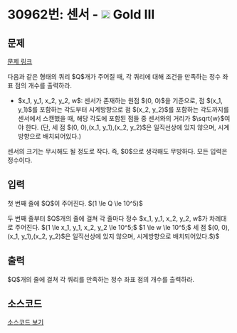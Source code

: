 # 30962번: 센서 - <img src="https://static.solved.ac/tier_small/13.svg" style="height:20px" /> Gold III

<!-- performance -->

<!-- 문제 제출 후 깃허브에 푸시를 했을 때 제출한 코드의 성능이 입력될 공간입니다.-->

<!-- end -->

## 문제

[문제 링크](https://boj.kr/30962)


<p>다음과 같은 형태의 쿼리 $Q$개가 주어질 때, 각 쿼리에 대해 조건을 만족하는 정수 좌표 점의 개수를 출력하라.</p>

<ul>
<li>$x_1, y_1, x_2, y_2, w$: 센서가 존재하는 원점 $(0, 0)$을 기준으로, 점 $(x_1, y_1)$를 포함하는 각도부터 시계방향으로 점 $(x_2, y_2)$를 포함하는 각도까지를 센서에서 스캔했을 때, 해당 각도에 포함된 점들 중 센서와의 거리가 $\sqrt{w}$여야 한다. (단, 세 점 $(0, 0),(x_1, y_1),(x_2, y_2)$은 일직선상에 있지 않으며, 시계방향으로 배치되어있다.)</li>
</ul>

<p>센서의 크기는 무시해도 될 정도로 작다. 즉, $0$으로 생각해도 무방하다. 모든 입력은 정수이다.</p>



## 입력


<p>첫 번째 줄에 $Q$이 주어진다. $(1 \le Q \le 10^5)$</p>

<p>두 번째 줄부터 $Q$개의 줄에 걸쳐 각 줄마다 정수 $x_1, y_1, x_2, y_2, w$가 차례대로 주어진다. $(1 \le x_1, y_1, x_2, y_2 \le 10^5;$ $1 \le w \le 10^5;$ 세 점 $(0, 0),(x_1, y_1),(x_2, y_2)$은 일직선상에 있지 않으며, 시계방향으로 배치되어있다.$)$</p>



## 출력


<p>$Q$개의 줄에 걸쳐 각 쿼리를 만족하는 정수 좌표 점의 개수를 출력하라.</p>



## 소스코드

[소스코드 보기](센서.cpp)